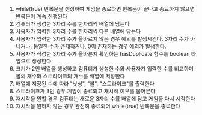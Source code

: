 1. while(true) 반복문을 생성하여 게임을 종료하면 반복문이 끝나고 종료하지 않으면 반복문이 계속 진행된다
2. 컴퓨터가 생성한 3자리 수를 한자리씩 배열에 담는다
3. 사용자가 입력한 3자리 수를 한자리씩 다른 배열에 담는다
4. 사용자가 입력한 3자리 수가 올바르지 않은 경우 예외를 발생시킨다. 3자리 수가 아니거나, 동일한 수가 존재하거나, 0이 존재하는 경우 예외가 발생한다.
5. 사용자가 작성한 3자리 수가 올바른지 확인하는 hasDuplicate 함수를 boolean 타입으로 생성한다
6. 크기가 2인 배열을 생성하고 컴퓨터가 생성한 수와 사용자가 입력한 수를 비교하며 볼의 개수와 스트라이크의 개수를 배열에 저장한다
7. 배열에 저장된 수에 따라 "낫싱", "볼", "스트라이크"를 출력한다
8. 스트라이크가 3인 경우 게임이 종료되고 재시작 여부를 물어본다
9. 재시작을 원할 경우 컴퓨터는 새로운 3자리 수를 배열에 담고 게임을 다시 시작한다
10. 재시작을 원하지 않는 경우 완전히 종료되어 while(true) 반복문을 종료한다